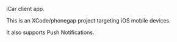 iCar client app.

This is an XCode/phonegap project targeting iOS mobile devices.

It also supports Push Notifications.